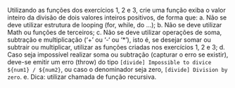 Utilizando as funções dos exercícios 1, 2 e 3, crie uma função exiba o valor inteiro da divisão
de dois valores inteiros positivos, de forma que:
a. Não se deve utilizar estrutura de looping (for, while, do ...);
b. Não se deve utilizar Math ou funções de terceiros;
c. Não se deve utilizar operações de soma, subtração e multiplicação (‘+’ ou ‘-‘ ou ‘*’),
isto é, se desejar somar ou subtrair ou multiplicar, utilizar as funções criadas nos
exercícios 1, 2 e 3;
d. Caso seja impossível realizar soma ou subtração (capturar o erro se existir), deve-se
emitir um erro (throw) do tipo `[divide] Impossible to divice ${num1} / ${num2}`, ou
caso o denominador seja zero, `[divide] Division by zero`.
e. Dica: utilizar chamada de função recursiva.
